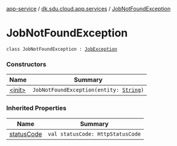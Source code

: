 [app-service](../../index.md) / [dk.sdu.cloud.app.services](../index.md) / [JobNotFoundException](./index.md)

# JobNotFoundException

`class JobNotFoundException : `[`JobException`](../-job-exception/index.md)

### Constructors

| Name | Summary |
|---|---|
| [&lt;init&gt;](-init-.md) | `JobNotFoundException(entity: `[`String`](https://kotlinlang.org/api/latest/jvm/stdlib/kotlin/-string/index.html)`)` |

### Inherited Properties

| Name | Summary |
|---|---|
| [statusCode](../-job-exception/status-code.md) | `val statusCode: HttpStatusCode` |
